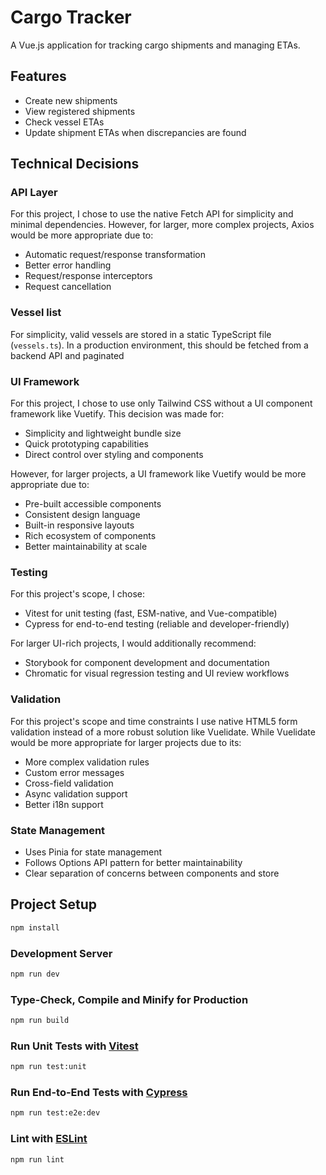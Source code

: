# Cargo Tracker

A Vue.js application for tracking cargo shipments and managing ETAs.

## Features
- Create new shipments
- View registered shipments
- Check vessel ETAs
- Update shipment ETAs when discrepancies are found

## Technical Decisions

### API Layer
For this project, I chose to use the native Fetch API for simplicity and minimal dependencies. However, for larger, more complex projects, Axios would be more appropriate due to:
- Automatic request/response transformation
- Better error handling
- Request/response interceptors
- Request cancellation

### Vessel list
For simplicity, valid vessels are stored in a static TypeScript file (`vessels.ts`). In a production environment, this should be fetched from a backend API and paginated

### UI Framework
For this project, I chose to use only Tailwind CSS without a UI component framework like Vuetify. This decision was made for:
- Simplicity and lightweight bundle size
- Quick prototyping capabilities
- Direct control over styling and components

However, for larger projects, a UI framework like Vuetify would be more appropriate due to:
- Pre-built accessible components
- Consistent design language
- Built-in responsive layouts
- Rich ecosystem of components
- Better maintainability at scale

### Testing
For this project's scope, I chose:
- Vitest for unit testing (fast, ESM-native, and Vue-compatible)
- Cypress for end-to-end testing (reliable and developer-friendly)

For larger UI-rich projects, I would additionally recommend:
- Storybook for component development and documentation
- Chromatic for visual regression testing and UI review workflows

### Validation
For this project's scope and time constraints I use native HTML5 form validation instead of a more robust solution like Vuelidate. While Vuelidate would be more appropriate for larger projects due to its:
- More complex validation rules
- Custom error messages
- Cross-field validation
- Async validation support
- Better i18n support

### State Management
- Uses Pinia for state management
- Follows Options API pattern for better maintainability
- Clear separation of concerns between components and store

## Project Setup

```sh
npm install
```

### Development Server

```sh
npm run dev
```

### Type-Check, Compile and Minify for Production

```sh
npm run build
```

### Run Unit Tests with [Vitest](https://vitest.dev/)

```sh
npm run test:unit
```

### Run End-to-End Tests with [Cypress](https://www.cypress.io/)

```sh
npm run test:e2e:dev
```

### Lint with [ESLint](https://eslint.org/)

```sh
npm run lint
```
